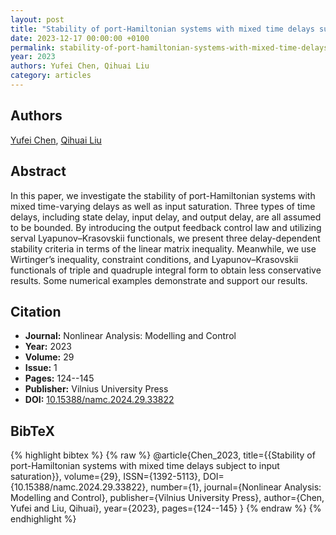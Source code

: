 ```yaml
---
layout: post
title: "Stability of port-Hamiltonian systems with mixed time delays subject to input saturation"
date: 2023-12-17 00:00:00 +0100
permalink: stability-of-port-hamiltonian-systems-with-mixed-time-delays-subject-to-input-saturation
year: 2023
authors: Yufei Chen, Qihuai Liu
category: articles
---
```

 
## Authors
[Yufei Chen](authors/yufei-chen), [Qihuai Liu](authors/qihuai-liu)
 
## Abstract
In this paper, we investigate the stability of port-Hamiltonian systems with mixed time-varying delays as well as input saturation. Three types of time delays, including state delay, input delay, and output delay, are all assumed to be bounded. By introducing the output feedback control law and utilizing serval Lyapunov–Krasovskii functionals, we present three delay-dependent stability criteria in terms of the linear matrix inequality. Meanwhile, we use Wirtinger’s inequality, constraint conditions, and Lyapunov–Krasovskii functionals of triple and quadruple integral form to obtain less conservative results. Some numerical examples demonstrate and support our results.
 
## Citation
- **Journal:** Nonlinear Analysis: Modelling and Control
- **Year:** 2023
- **Volume:** 29
- **Issue:** 1
- **Pages:** 124--145
- **Publisher:** Vilnius University Press
- **DOI:** [10.15388/namc.2024.29.33822](https://doi.org/10.15388/namc.2024.29.33822)
 
## BibTeX
{% highlight bibtex %}
{% raw %}
@article{Chen_2023,
  title={{Stability of port-Hamiltonian systems with mixed time delays subject to input saturation}},
  volume={29},
  ISSN={1392-5113},
  DOI={10.15388/namc.2024.29.33822},
  number={1},
  journal={Nonlinear Analysis: Modelling and Control},
  publisher={Vilnius University Press},
  author={Chen, Yufei and Liu, Qihuai},
  year={2023},
  pages={124--145}
}
{% endraw %}
{% endhighlight %}
 
